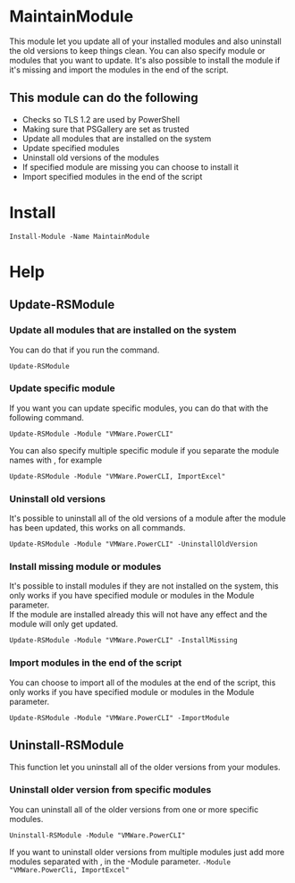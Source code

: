 # MaintainModule
This module let you update all of your installed modules and also uninstall the old versions to keep things clean.
You can also specify module or modules that you want to update. It's also possible to install the module if it's missing and import the modules in the end of the script.

## This module can do the following
- Checks so TLS 1.2 are used by PowerShell
- Making sure that PSGallery are set as trusted
- Update all modules that are installed on the system
- Update specified modules
- Uninstall old versions of the modules
- If specified module are missing you can choose to install it
- Import specified modules in the end of the script

# Install
```
Install-Module -Name MaintainModule
```

# Help
## Update-RSModule
### Update all modules that are installed on the system
You can do that if you run the command.  
````
Update-RSModule
````

### Update specific module
If you want you can update specific modules, you can do that with the following command.  
````
Update-RSModule -Module "VMWare.PowerCLI"
````
You can also specify multiple specific module if you separate the module names with , for example
````
Update-RSModule -Module "VMWare.PowerCLI, ImportExcel"
````

### Uninstall old versions
It's possible to uninstall all of the old versions of a module after the module has been updated, this works on all commands.
````
Update-RSModule -Module "VMWare.PowerCLI" -UninstallOldVersion
````

### Install missing module or modules
It's possible to install modules if they are not installed on the system, this only works if you have specified module or modules in the Module parameter.  
If the module are installed already this will not have any effect and the module will only get updated.
````
Update-RSModule -Module "VMWare.PowerCLI" -InstallMissing
````

### Import modules in the end of the script
You can choose to import all of the modules at the end of the script, this only works if you have specified module or modules in the Module parameter.
````
Update-RSModule -Module "VMWare.PowerCLI" -ImportModule
````

## Uninstall-RSModule
This function let you uninstall all of the older versions from your modules.
### Uninstall older version from specific modules
You can uninstall all of the older versions from one or more specific modules.
````
Uninstall-RSModule -Module "VMWare.PowerCLI"
````
If you want to uninstall older versions from multiple modules just add more modules separated with , in the -Module parameter. ```-Module "VMWare.PowerCli, ImportExcel"```
